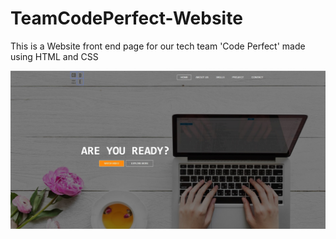 # TeamCodePerfect-Website
This is a Website front end page  for our tech team 'Code Perfect' made using HTML and CSS

![](Website/images/ScreenShot.jpg)
